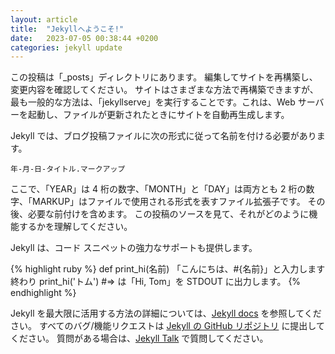 ```yaml
---
layout: article
title:  "Jekyllへようこそ!"
date:   2023-07-05 00:38:44 +0200
categories: jekyll update
---
```

この投稿は「_posts」ディレクトリにあります。 編集してサイトを再構築し、変更内容を確認してください。 サイトはさまざまな方法で再構築できますが、最も一般的な方法は、「jekyllserve」を実行することです。これは、Web サーバーを起動し、ファイルが更新されたときにサイトを自動再生成します。

Jekyll では、ブログ投稿ファイルに次の形式に従って名前を付ける必要があります。

`年-月-日-タイトル.マークアップ`

ここで、「YEAR」は 4 桁の数字、「MONTH」と「DAY」は両方とも 2 桁の数字、「MARKUP」はファイルで使用される形式を表すファイル拡張子です。 その後、必要な前付けを含めます。 この投稿のソースを見て、それがどのように機能するかを理解してください。

Jekyll は、コード スニペットの強力なサポートも提供します。

{% highlight ruby %}
def print_hi(名前)
   「こんにちは、#{名前}」と入力します
終わり
print_hi('トム')
#=> は「Hi, Tom」を STDOUT に出力します。
{% endhighlight %}

Jekyll を最大限に活用する方法の詳細については、[Jekyll docs][jekyll-docs] を参照してください。 すべてのバグ/機能リクエストは [Jekyll の GitHub リポジトリ][jekyll-gh] に提出してください。 質問がある場合は、[Jekyll Talk][jekyll-talk] で質問してください。

[jekyll-docs]: https://jekyllrb.com/docs/home
[jekyll-gh]: https://github.com/jekyll/jekyll
[jekyll-talk]: https://talk.jekyllrb.com/
